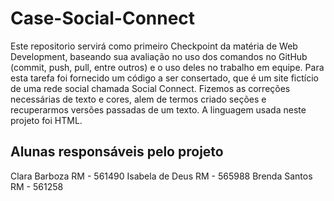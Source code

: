 # Case-Social-Connect
Este repositorio servirá como primeiro Checkpoint da matéria de Web Development, baseando sua avaliação no uso dos comandos no GitHub (commit, push, pull, entre outros) e o uso deles no trabalho em equipe. Para esta tarefa foi fornecido um código a ser consertado, que é um site fictício de uma rede social chamada Social Connect. Fizemos as correções necessárias de texto e cores, alem de termos criado seções e recuperarmos versões passadas de um texto. A linguagem usada neste projeto foi HTML.

## Alunas responsáveis pelo projeto

Clara Barboza RM - 561490
Isabela de Deus RM - 565988
Brenda Santos  RM - 561258